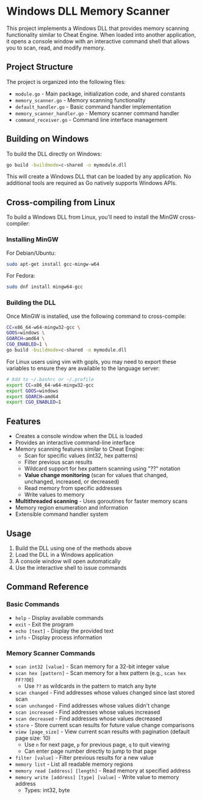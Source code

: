 # Windows DLL Memory Scanner

This project implements a Windows DLL that provides memory scanning functionality similar to Cheat Engine. When loaded into another application, it opens a console window with an interactive command shell that allows you to scan, read, and modify memory.

## Project Structure

The project is organized into the following files:

- `module.go` - Main package, initialization code, and shared constants
- `memory_scanner.go` - Memory scanning functionality 
- `default_handler.go` - Basic command handler implementation
- `memory_scanner_handler.go` - Memory scanner command handler 
- `command_receiver.go` - Command line interface management

## Building on Windows

To build the DLL directly on Windows:

```bash
go build -buildmode=c-shared -o mymodule.dll
```

This will create a Windows DLL that can be loaded by any application. No additional tools are required as Go natively supports Windows APIs.

## Cross-compiling from Linux

To build a Windows DLL from Linux, you'll need to install the MinGW cross-compiler:

### Installing MinGW

For Debian/Ubuntu:
```bash
sudo apt-get install gcc-mingw-w64
```

For Fedora:
```bash
sudo dnf install mingw64-gcc
```

### Building the DLL

Once MinGW is installed, use the following command to cross-compile:

```bash
CC=x86_64-w64-mingw32-gcc \
GOOS=windows \
GOARCH=amd64 \
CGO_ENABLED=1 \
go build -buildmode=c-shared -o mymodule.dll
```

For Linux users using vim with gopls, you may need to export these variables to ensure they are available to the language server:

```bash
# Add to ~/.bashrc or ~/.profile
export CC=x86_64-w64-mingw32-gcc
export GOOS=windows
export GOARCH=amd64
export CGO_ENABLED=1
```

## Features

- Creates a console window when the DLL is loaded
- Provides an interactive command-line interface
- Memory scanning features similar to Cheat Engine:
  - Scan for specific values (int32, hex patterns)
  - Filter previous scan results
  - Wildcard support for hex pattern scanning using "??" notation
  - **Value change monitoring** (scan for values that changed, unchanged, increased, or decreased)
  - Read memory from specific addresses
  - Write values to memory
- **Multithreaded scanning** - Uses goroutines for faster memory scans
- Memory region enumeration and information
- Extensible command handler system

## Usage

1. Build the DLL using one of the methods above
2. Load the DLL in a Windows application
3. A console window will open automatically
4. Use the interactive shell to issue commands

## Command Reference

### Basic Commands
- `help` - Display available commands
- `exit` - Exit the program
- `echo [text]` - Display the provided text
- `info` - Display process information

### Memory Scanner Commands
- `scan int32 [value]` - Scan memory for a 32-bit integer value
- `scan hex [pattern]` - Scan memory for a hex pattern (e.g., `scan hex FF??DE`)
  - Use `??` as wildcards in the pattern to match any byte
- `scan changed` - Find addresses whose values changed since last stored scan
- `scan unchanged` - Find addresses whose values didn't change
- `scan increased` - Find addresses whose values increased
- `scan decreased` - Find addresses whose values decreased
- `store` - Store current scan results for future value change comparisons
- `view [page_size]` - View current scan results with pagination (default page size: 10)
  - Use `n` for next page, `p` for previous page, `q` to quit viewing
  - Can enter page number directly to jump to that page
- `filter [value]` - Filter previous results for a new value
- `memory list` - List all readable memory regions
- `memory read [address] [length]` - Read memory at specified address
- `memory write [address] [type] [value]` - Write value to memory address
  - Types: int32, byte
